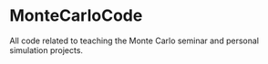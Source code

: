 # MonteCarloCode
All code related to teaching the Monte Carlo seminar and personal simulation projects.
